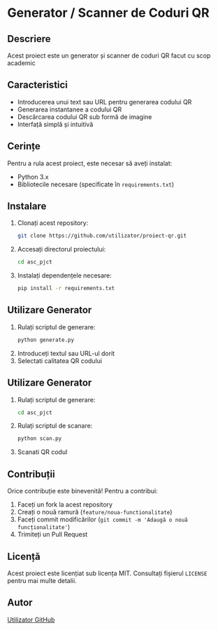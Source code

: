 # Generator / Scanner de Coduri QR

## Descriere
Acest proiect este un generator și scanner de coduri QR facut cu scop academic

## Caracteristici
- Introducerea unui text sau URL pentru generarea codului QR
- Generarea instantanee a codului QR
- Descărcarea codului QR sub formă de imagine
- Interfață simplă și intuitivă

## Cerințe
Pentru a rula acest proiect, este necesar să aveți instalat:
- Python 3.x
- Bibliotecile necesare (specificate în `requirements.txt`)

## Instalare
1. Clonați acest repository:
   ```sh
   git clone https://github.com/utilizator/proiect-qr.git
   ```
2. Accesați directorul proiectului:
   ```sh
   cd asc_pjct
   ```
3. Instalați dependențele necesare:
   ```sh
   pip install -r requirements.txt
   ```

## Utilizare Generator
1. Rulați scriptul de generare:
   ```sh
   python generate.py
   ```
3. Introduceți textul sau URL-ul dorit
4. Selectati calitatea QR codului

## Utilizare Generator
1. Rulați scriptul de generare:
   ```sh
   cd asc_pjct
   ```
2. Rulați scriptul de scanare:
   ```sh
   python scan.py
   ```
3. Scanati QR codul

## Contribuții
Orice contribuție este binevenită! Pentru a contribui:
1. Faceți un fork la acest repository
2. Creați o nouă ramură (`feature/noua-functionalitate`)
3. Faceți commit modificărilor (`git commit -m 'Adaugă o nouă funcționalitate'`)
4. Trimiteți un Pull Request

## Licență
Acest proiect este licențiat sub licența MIT. Consultați fișierul `LICENSE` pentru mai multe detalii.

## Autor
[Utilizator GitHub](https://github.com/utilizator)

